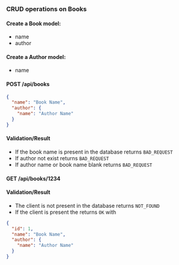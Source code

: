 ### CRUD operations on Books

#### Create a Book model:
* name
* author


#### Create a Author model:
* name

#### POST /api/books

```json
{
  "name": "Book Name",
  "author": {
    "name": "Author Name"
  }
}
```

#### Validation/Result
* If the book name is present in the database returns `BAD_REQUEST`
* If author not exist returns `BAD_REQUEST`
* If author name or book name blank returns `BAD_REQUEST`



#### GET /api/books/1234

#### Validation/Result

* The client is not present in the database returns `NOT_FOUND`
* If the client is present the returns `OK` with

```json
{
  "id": 1,
  "name": "Book Name",
  "author": {
    "name": "Author Name"
  }
}
```
